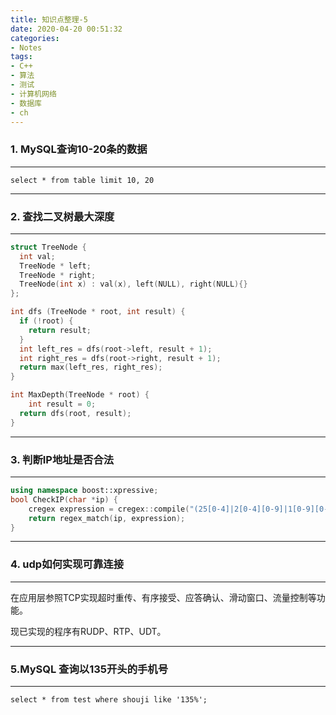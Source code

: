 ```yaml
---
title: 知识点整理-5
date: 2020-04-20 00:51:32
categories: 
- Notes
tags:
- C++
- 算法
- 测试
- 计算机网络
- 数据库
- ch
---
```


### 1. MySQL查询10-20条的数据

---

```mysql
select * from table limit 10, 20
```

---

<!--more-->

### 2. 查找二叉树最大深度

---

```c++
struct TreeNode {
  int val;
  TreeNode * left;
  TreeNode * right;
  TreeNode(int x) : val(x), left(NULL), right(NULL){}
};

int dfs (TreeNode * root, int result) {
  if (!root) {
    return result;
  }
  int left_res = dfs(root->left, result + 1);
  int right_res = dfs(root->right, result + 1);
  return max(left_res, right_res);
}

int MaxDepth(TreeNode * root) {
	int result = 0;
  return dfs(root, result);
}
```

---

### 3. 判断IP地址是否合法

---

```c++
using namespace boost::xpressive;  
bool CheckIP(char *ip) {  
	cregex expression = cregex::compile("(25[0-4]|2[0-4][0-9]|1[0-9][0-9]|[1-9][0-9]|[1-9])[.](25[0-5]|2[0-4][0-9]|1[0-9][0-9]|[1-9][0-9]|[0-9])[.](25[0-5]|2[0-4][0-9]|1[0-9][0-9]|[1-9][0-9]|[0-9])[.](25[0-4]|2[0-4][0-9]|1[0-9][0-9]|[1-9][0-9]|[1-9])");   
	return regex_match(ip, expression);  
}  

```

---

### 4. udp如何实现可靠连接

---

在应用层参照TCP实现超时重传、有序接受、应答确认、滑动窗口、流量控制等功能。

现已实现的程序有RUDP、RTP、UDT。

---

### 5.MySQL 查询以135开头的手机号

---

```mysql
select * from test where shouji like '135%';
```



